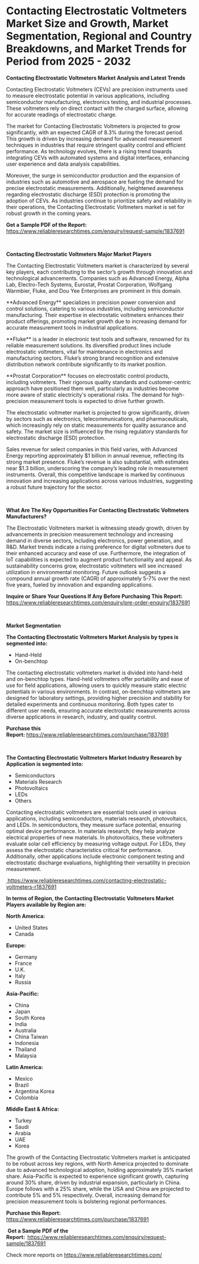 <p><h1>Contacting Electrostatic Voltmeters Market Size and Growth, Market Segmentation, Regional and Country Breakdowns, and Market Trends for Period from 2025 -  2032</h1></p><p><strong>Contacting Electrostatic Voltmeters Market Analysis and Latest Trends</strong></p>
<p><p>Contacting Electrostatic Voltmeters (CEVs) are precision instruments used to measure electrostatic potential in various applications, including semiconductor manufacturing, electronics testing, and industrial processes. These voltmeters rely on direct contact with the charged surface, allowing for accurate readings of electrostatic charge.</p><p>The market for Contacting Electrostatic Voltmeters is projected to grow significantly, with an expected CAGR of 8.3% during the forecast period. This growth is driven by increasing demand for advanced measurement techniques in industries that require stringent quality control and efficient performance. As technology evolves, there is a rising trend towards integrating CEVs with automated systems and digital interfaces, enhancing user experience and data analysis capabilities.</p><p>Moreover, the surge in semiconductor production and the expansion of industries such as automotive and aerospace are fueling the demand for precise electrostatic measurements. Additionally, heightened awareness regarding electrostatic discharge (ESD) protection is promoting the adoption of CEVs. As industries continue to prioritize safety and reliability in their operations, the Contacting Electrostatic Voltmeters market is set for robust growth in the coming years.</p></p>
<p><strong>Get a Sample PDF of the Report:&nbsp;</strong> <a href="https://www.reliableresearchtimes.com/enquiry/request-sample/1837691?utm_campaign=2648&utm_medium=2&utm_source=Github&utm_content=ia&utm_term=28022025&utm_id=contacting-electrostatic-voltmeters">https://www.reliableresearchtimes.com/enquiry/request-sample/1837691</a></p>
<p>&nbsp;</p>
<p><strong>Contacting Electrostatic Voltmeters Major Market Players</strong></p>
<p><p>The Contacting Electrostatic Voltmeters market is characterized by several key players, each contributing to the sector’s growth through innovation and technological advancements. Companies such as Advanced Energy, Alpha Lab, Electro-Tech Systems, Eurostat, Prostat Corporation, Wolfgang Warmbier, Fluke, and Dou Yee Enterprises are prominent in this domain.</p><p>**Advanced Energy** specializes in precision power conversion and control solutions, catering to various industries, including semiconductor manufacturing. Their expertise in electrostatic voltmeters enhances their product offerings, promoting market growth due to increasing demand for accurate measurement tools in industrial applications.</p><p>**Fluke** is a leader in electronic test tools and software, renowned for its reliable measurement solutions. Its diversified product lines include electrostatic voltmeters, vital for maintenance in electronics and manufacturing sectors. Fluke’s strong brand recognition and extensive distribution network contribute significantly to its market position.</p><p>**Prostat Corporation** focuses on electrostatic control products, including voltmeters. Their rigorous quality standards and customer-centric approach have positioned them well, particularly as industries become more aware of static electricity's operational risks. The demand for high-precision measurement tools is expected to drive further growth.</p><p>The electrostatic voltmeter market is projected to grow significantly, driven by sectors such as electronics, telecommunications, and pharmaceuticals, which increasingly rely on static measurements for quality assurance and safety. The market size is influenced by the rising regulatory standards for electrostatic discharge (ESD) protection.</p><p>Sales revenue for select companies in this field varies, with Advanced Energy reporting approximately $1 billion in annual revenue, reflecting its strong market presence. Fluke’s revenue is also substantial, with estimates near $1.3 billion, underscoring the company’s leading role in measurement instruments. Overall, this competitive landscape is marked by continuous innovation and increasing applications across various industries, suggesting a robust future trajectory for the sector.</p></p>
<p>&nbsp;</p>
<p><strong>What Are The Key Opportunities For Contacting Electrostatic Voltmeters Manufacturers?</strong></p>
<p><p>The Electrostatic Voltmeters market is witnessing steady growth, driven by advancements in precision measurement technology and increasing demand in diverse sectors, including electronics, power generation, and R&D. Market trends indicate a rising preference for digital voltmeters due to their enhanced accuracy and ease of use. Furthermore, the integration of IoT capabilities is expected to augment product functionality and appeal. As sustainability concerns grow, electrostatic voltmeters will see increased utilization in environmental monitoring. Future outlook suggests a compound annual growth rate (CAGR) of approximately 5-7% over the next five years, fueled by innovation and expanding applications.</p></p>
<p><strong>Inquire or Share Your Questions If Any Before Purchasing This Report:</strong> <a href="https://www.reliableresearchtimes.com/enquiry/pre-order-enquiry/1837691?utm_campaign=2648&utm_medium=2&utm_source=Github&utm_content=ia&utm_term=28022025&utm_id=contacting-electrostatic-voltmeters">https://www.reliableresearchtimes.com/enquiry/pre-order-enquiry/1837691</a></p>
<p>&nbsp;</p>
<p><strong>Market Segmentation</strong></p>
<p><strong>The Contacting Electrostatic Voltmeters Market Analysis by types is segmented into:</strong></p>
<p><ul><li>Hand-Held</li><li>On-benchtop</li></ul></p>
<p><p>The contacting electrostatic voltmeters market is divided into hand-held and on-benchtop types. Hand-held voltmeters offer portability and ease of use for field applications, allowing users to quickly measure static electric potentials in various environments. In contrast, on-benchtop voltmeters are designed for laboratory settings, providing higher precision and stability for detailed experiments and continuous monitoring. Both types cater to different user needs, ensuring accurate electrostatic measurements across diverse applications in research, industry, and quality control.</p></p>
<p><strong>Purchase this Report:&nbsp;</strong><a href="https://www.reliableresearchtimes.com/purchase/1837691?utm_campaign=2648&utm_medium=2&utm_source=Github&utm_content=ia&utm_term=28022025&utm_id=contacting-electrostatic-voltmeters">https://www.reliableresearchtimes.com/purchase/1837691</a></p>
<p>&nbsp;</p>
<p><strong>The Contacting Electrostatic Voltmeters Market Industry Research by Application is segmented into:</strong></p>
<p><ul><li>Semiconductors</li><li>Materials Research</li><li>Photovoltaics</li><li>LEDs</li><li>Others</li></ul></p>
<p><p>Contacting electrostatic voltmeters are essential tools used in various applications, including semiconductors, materials research, photovoltaics, and LEDs. In semiconductors, they measure surface potential, ensuring optimal device performance. In materials research, they help analyze electrical properties of new materials. In photovoltaics, these voltmeters evaluate solar cell efficiency by measuring voltage output. For LEDs, they assess the electrostatic characteristics critical for performance. Additionally, other applications include electronic component testing and electrostatic discharge evaluations, highlighting their versatility in precision measurement.</p></p>
<p><a href="https://www.reliableresearchtimes.com/contacting-electrostatic-voltmeters-r1837691?utm_campaign=2648&utm_medium=2&utm_source=Github&utm_content=ia&utm_term=28022025&utm_id=contacting-electrostatic-voltmeters">&nbsp;https://www.reliableresearchtimes.com/contacting-electrostatic-voltmeters-r1837691</a></p>
<p><strong>In terms of Region, the Contacting Electrostatic Voltmeters Market Players available by Region are:</strong></p>
<p>
    <p> <strong> North America: </strong>
        <ul>
            <li>United States</li>
            <li>Canada</li>
        </ul>
        </p> 
    <p> <strong> Europe: </strong>
        <ul>
            <li>Germany</li>
            <li>France</li>
            <li>U.K.</li>
            <li>Italy</li>
            <li>Russia</li>
        </ul>
        </p> 
    <p> <strong> Asia-Pacific: </strong>
        <ul>
            <li>China</li>
            <li>Japan</li>
            <li>South Korea</li>
            <li>India</li>
            <li>Australia</li>
            <li>China Taiwan</li>
            <li>Indonesia</li>
            <li>Thailand</li>
            <li>Malaysia</li>
        </ul>
        </p> 
    <p> <strong> Latin America: </strong>
        <ul>
            <li>Mexico</li>
            <li>Brazil</li>
            <li>Argentina Korea</li>
            <li>Colombia</li>
        </ul>
        </p> 
    <p> <strong> Middle East & Africa: </strong>
        <ul>
            <li>Turkey</li>
            <li>Saudi</li>
            <li>Arabia</li>
            <li>UAE</li>
            <li>Korea</li>
        </ul>
    </p>
    </p>
<p><p>The growth of the Contacting Electrostatic Voltmeters market is anticipated to be robust across key regions, with North America projected to dominate due to advanced technological adoption, holding approximately 35% market share. Asia-Pacific is expected to experience significant growth, capturing around 30% share, driven by industrial expansion, particularly in China. Europe follows with a 25% share, while the USA and China are projected to contribute 5% and 5% respectively. Overall, increasing demand for precision measurement tools is bolstering regional performances.</p></p>
<p><strong>Purchase this Report: </strong><a href="https://www.reliableresearchtimes.com/purchase/1837691?utm_campaign=2648&utm_medium=2&utm_source=Github&utm_content=ia&utm_term=28022025&utm_id=contacting-electrostatic-voltmeters">https://www.reliableresearchtimes.com/purchase/1837691</a></p>
<p>&nbsp;<strong>Get a Sample PDF of the Report:&nbsp;&nbsp;</strong><a href="https://www.reliableresearchtimes.com/enquiry/request-sample/1837691?utm_campaign=2648&utm_medium=2&utm_source=Github&utm_content=ia&utm_term=28022025&utm_id=contacting-electrostatic-voltmeters">https://www.reliableresearchtimes.com/enquiry/request-sample/1837691</a></p>
<p><strong></strong></p>
<p>Check more reports on <a href="https://www.reliableresearchtimes.com/?utm_campaign=2648&utm_medium=2&utm_source=Github&utm_content=ia&utm_term=28022025&utm_id=contacting-electrostatic-voltmeters">https://www.reliableresearchtimes.com/</a></p>